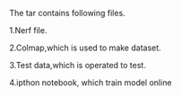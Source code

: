 The tar contains following files.

1.Nerf file.

2.Colmap,which is used to make dataset.

3.Test data,which is operated to test.

4.ipthon notebook, which train model online
